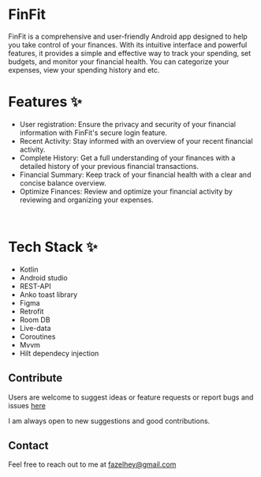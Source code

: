 # FinFit

FinFit is a comprehensive and user-friendly Android app designed to help you take control of your finances. With its intuitive interface and powerful features, it provides a simple and effective way to track your spending, set budgets, and monitor your financial health. You can categorize your expenses, view your spending history and etc.




# Features ✨
* User registration: Ensure the privacy and security of your financial information with FinFit's secure login feature.
* Recent Activity: Stay informed with an overview of your recent financial activity.
* Complete History: Get a full understanding of your finances with a detailed history of your previous financial transactions.
* Financial Summary: Keep track of your financial health with a clear and concise balance overview.
* Optimize Finances: Review and optimize your financial activity by reviewing and organizing your expenses.
<br/>


# Tech Stack ✨

* Kotlin
* Android studio
* REST-API
* Anko toast library 
* Figma
* Retrofit
* Room DB
* Live-data
* Coroutines
* Mvvm
* Hilt dependecy injection

## Contribute

Users are welcome to suggest ideas or feature requests or report bugs and issues [here](https://github.com/FazelX/FinFit/issues)

I am always open to new suggestions and good contributions.

## Contact

Feel free to reach out to me at fazelhey@gmail.com
